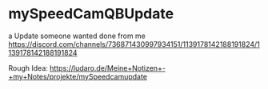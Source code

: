 # mySpeedCamQBUpdate
a Update someone wanted done from me https://discord.com/channels/736871430997934151/1139178142188191824/1139178142188191824

Rough Idea:
https://ludaro.de/Meine+Notizen+-+my+Notes/projekte/mySpeedcamupdate

